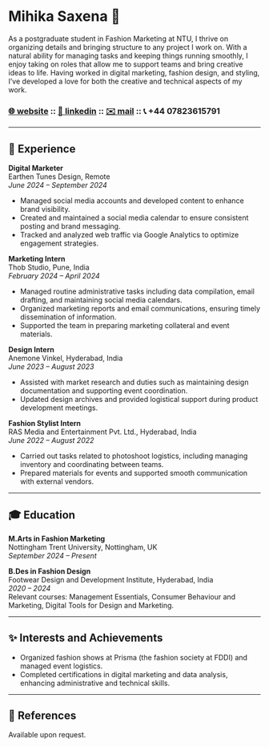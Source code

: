 # **Mihika Saxena** 💃

As a postgraduate student in Fashion Marketing at NTU, I thrive on organizing details and bringing structure to any project I work on. With a natural ability for managing tasks and keeping things running smoothly, I enjoy taking on roles that allow me to support teams and bring creative ideas to life. Having worked in digital marketing, fashion design, and styling, I’ve developed a love for both the creative and technical aspects of my work. 

### [🌐 website](https://mihikas.com/) :: [💼 linkedin](https://www.linkedin.com/in/mihikas) :: [✉️ mail](mailto:hello@mihikas.com) :: 📞 +44 07823615791

---

## **💼 Experience**

**Digital Marketer**  
Earthen Tunes Design, Remote  
_June 2024 – September 2024_  
- Managed social media accounts and developed content to enhance brand visibility.  
- Created and maintained a social media calendar to ensure consistent posting and brand messaging.  
- Tracked and analyzed web traffic via Google Analytics to optimize engagement strategies.  

**Marketing Intern**  
Thob Studio, Pune, India  
_February 2024 – April 2024_  
- Managed routine administrative tasks including data compilation, email drafting, and maintaining social media calendars.  
- Organized marketing reports and email communications, ensuring timely dissemination of information.  
- Supported the team in preparing marketing collateral and event materials.

**Design Intern**  
Anemone Vinkel, Hyderabad, India  
_June 2023 – August 2023_  
- Assisted with market research and duties such as maintaining design documentation and supporting event coordination.  
- Updated design archives and provided logistical support during product development meetings.

**Fashion Stylist Intern**  
RAS Media and Entertainment Pvt. Ltd., Hyderabad, India  
_June 2022 – August 2022_  
- Carried out tasks related to photoshoot logistics, including managing inventory and coordinating between teams.  
- Prepared materials for events and supported smooth communication with external vendors.

---

## **🎓 Education**

**M.Arts in Fashion Marketing**  
Nottingham Trent University, Nottingham, UK  
_September 2024 – Present_  

**B.Des in Fashion Design**  
Footwear Design and Development Institute, Hyderabad, India  
_2020 – 2024_  
Relevant courses: Management Essentials, Consumer Behaviour and Marketing, Digital Tools for Design and Marketing.

---

## **✨ Interests and Achievements**  
- Organized fashion shows at Prisma (the fashion society at FDDI) and managed event logistics.  
- Completed certifications in digital marketing and data analysis, enhancing administrative and technical skills.  

---

## **📜 References**  
Available upon request.
